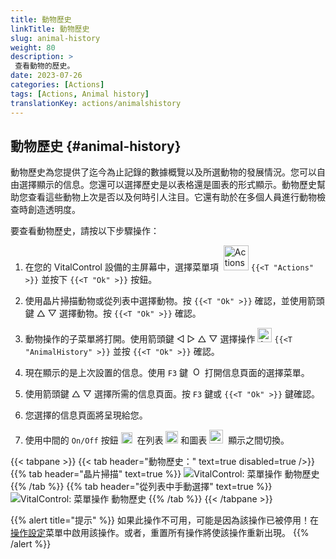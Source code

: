 ```yaml
---
title: 動物歷史
linkTitle: 動物歷史
slug: animal-history
weight: 80
description: >
 查看動物的歷史。
date: 2023-07-26
categories: [Actions]
tags: [Actions, Animal history]
translationKey: actions/animalshistory
---
```


## 動物歷史 {#animal-history}

動物歷史為您提供了迄今為止記錄的數據概覽以及所選動物的發展情況。您可以自由選擇顯示的信息。您還可以選擇歷史是以表格還是圖表的形式顯示。動物歷史幫助您查看這些動物上次是否以及何時引人注目。它還有助於在多個人員進行動物檢查時創造透明度。

要查看動物歷史，請按以下步驟操作：

1. 在您的 VitalControl 設備的主屏幕中，選擇菜單項 &nbsp;<img src="/icons/actions.svg" width="40" align="bottom" alt="Actions" />  `{{<T "Actions" >}}` 並按下 `{{<T "Ok" >}}` 按鈕。

2. 使用晶片掃描動物或從列表中選擇動物。按 `{{<T "Ok" >}}` 確認，並使用箭頭鍵 △ ▽ 選擇動物。按 `{{<T "Ok" >}}` 確認。

3. 動物操作的子菜單將打開。使用箭頭鍵 ◁ ▷ △ ▽ 選擇操作 <img src="/icons/actions/history.svg" width="23" align="bottom" alt="Animal history" /> `{{<T "AnimalHistory" >}}` 並按 `{{<T "Ok" >}}` 確認。

4. 現在顯示的是上次設置的信息。使用 `F3` 鍵 &nbsp;<img src="/icons/footer/open-popup.svg" width="15" align="bottom" alt="Open popup" /> 打開信息頁面的選擇菜單。

5. 使用箭頭鍵 △ ▽ 選擇所需的信息頁面。按 `F3` 鍵或 `{{<T "Ok" >}}` 鍵確認。

6. 您選擇的信息頁面將呈現給您。

7. 使用中間的 `On/Off` 按鈕 <img src="/icons/footer/on-off.svg" width="18" align="bottom" alt="On/Off button" />&nbsp; 在列表 <img src="/icons/footer/list.svg" width="20" align="bottom" alt="Liste display" /> 和圖表 <img src="/icons/footer/chart.svg" width="22" align="bottom" alt="Chart display" />&nbsp; 顯示之間切換。

{{< tabpane >}}
{{< tab header="動物歷史：" text=true disabled=true />}}
{{% tab header="晶片掃描" text=true %}}
![VitalControl: 菜單操作 動物歷史](../images/animalhistory-scan.png "動物歷史")
{{% /tab %}}
{{% tab header="從列表中手動選擇" text=true %}}
![VitalControl: 菜單操作 動物歷史](../images/animalhistory.png "動物歷史")
{{% /tab %}}
{{< /tabpane >}}

{{% alert title="提示" %}}
如果此操作不可用，可能是因為該操作已被停用！在[操作設定](../setting/)菜單中啟用該操作。或者，重置所有操作將使該操作重新出現。
{{% /alert %}}
